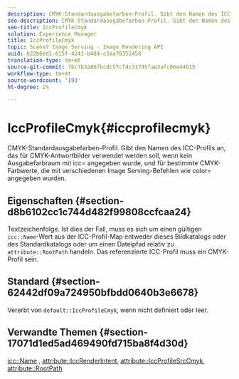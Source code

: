 ```yaml
---
description: CMYK-Standardausgabefarben-Profil. Gibt den Namen des ICC-Profils an, das für CMYK-Antwortbilder verwendet werden soll, wenn kein Ausgabefarbraum mit icc= angegeben wurde, und für bestimmte CMYK-Farbwerte, die mit verschiedenen Image Serving-Befehlen wie color= angegeben wurden.
seo-description: CMYK-Standardausgabefarben-Profil. Gibt den Namen des ICC-Profils an, das für CMYK-Antwortbilder verwendet werden soll, wenn kein Ausgabefarbraum mit icc= angegeben wurde, und für bestimmte CMYK-Farbwerte, die mit verschiedenen Image Serving-Befehlen wie color= angegeben wurden.
seo-title: IccProfileCmyk
solution: Experience Manager
title: IccProfileCmyk
topic: Scene7 Image Serving - Image Rendering API
uuid: b22b6ed1-615f-4241-b4d4-c3aa70351458
translation-type: tm+mt
source-git-commit: 7bc7b3a86fbcdc57cfdc31745fae3afc06e44b15
workflow-type: tm+mt
source-wordcount: '193'
ht-degree: 2%

---
```



# IccProfileCmyk{#iccprofilecmyk}

CMYK-Standardausgabefarben-Profil. Gibt den Namen des ICC-Profils an, das für CMYK-Antwortbilder verwendet werden soll, wenn kein Ausgabefarbraum mit icc= angegeben wurde, und für bestimmte CMYK-Farbwerte, die mit verschiedenen Image Serving-Befehlen wie color= angegeben wurden.

## Eigenschaften {#section-d8b6102cc1c744d482f99808ccfcaa24}

Textzeichenfolge. Ist dies der Fall, muss es sich um einen gültigen `icc::Name`-Wert aus der ICC-Profil-Map entweder dieses Bildkatalogs oder des Standardkatalogs oder um einen Dateipfad relativ zu `attribute::RootPath` handeln. Das referenzierte ICC-Profil muss ein CMYK-Profil sein.

## Standard {#section-62442df09a724950bfbdd0640b3e6678}

Vererbt von `default::IccProfileCmyk`, wenn nicht definiert oder leer.

## Verwandte Themen {#section-17071d1ed5ad469490fd715ba8f4d30d}

[icc::Name](../../../../../is-api/image-catalog/image-serving-api-ref/c-image-catalog-reference/c-icc-profile-map-reference/r-name-icc.md#reference-9e7d3c8e35434981a3dfac66b8946cbe) ,  [attribute::IccRenderIntent](../../../../../is-api/image-catalog/image-serving-api-ref/c-image-catalog-reference/c-attributes-reference/r-iccrenderintent.md#reference-012f207f28bd4406a5368d23ed95a51f),  [attribute::IccProfileSrcCmyk](../../../../../is-api/image-catalog/image-serving-api-ref/c-image-catalog-reference/c-attributes-reference/r-iccprofilesrccmyk.md#reference-b57196dfe5db41fe88bd0828ed4ec728),  [attribute::RootPath](../../../../../is-api/image-catalog/image-serving-api-ref/c-image-catalog-reference/c-attributes-reference/r-rootpath.md#reference-17d57e5967be403b8408fa7214017494)
